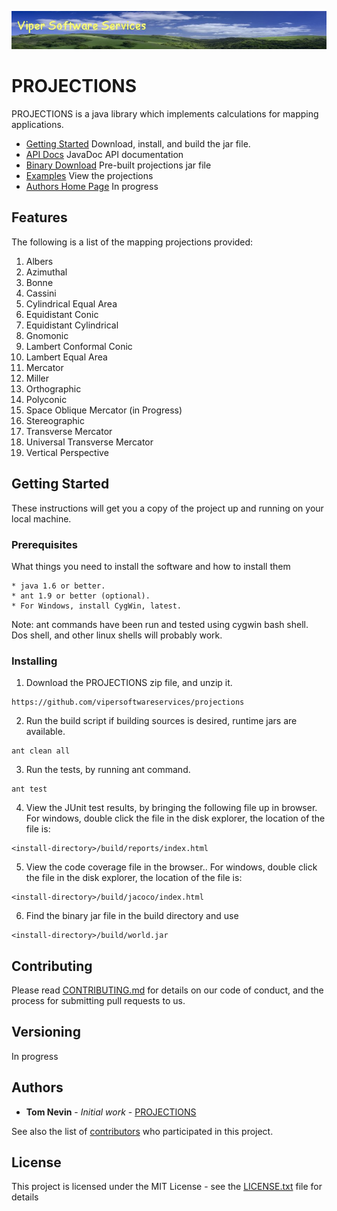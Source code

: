 ![alt PROJECTIONS banner](doc/images/viper-wide-banner.jpg)

# PROJECTIONS  

PROJECTIONS is a java library which implements calculations for mapping applications. 

* [Getting Started](#getting-started) Download, install, and build the jar file.
* [API Docs](https://cdn.rawgit.com/vipersoftwareservices/projections/master/doc/api/index.html) JavaDoc API documentation
* [Binary Download](http://www.tnevin.com/viper/software/world.html) Pre-built projections jar file
* [Examples](http://www.tnevin.com/viper/software/world.html) View the projections
* [Authors Home Page](http://www.tnevin.com) In progress

## Features

The following is a list of the mapping projections provided:
1. Albers
2. Azimuthal
3. Bonne
4. Cassini
5. Cylindrical Equal Area
6. Equidistant Conic
7. Equidistant Cylindrical
8. Gnomonic
9. Lambert Conformal Conic
10. Lambert Equal Area
11. Mercator
12. Miller
13. Orthographic
14. Polyconic
15. Space Oblique Mercator (in Progress)
16. Stereographic
17. Transverse Mercator
18. Universal Transverse Mercator
19. Vertical Perspective
  
## Getting Started

These instructions will get you a copy of the project up and running on your local machine.

### Prerequisites

What things you need to install the software and how to install them

```
* java 1.6 or better.
* ant 1.9 or better (optional).
* For Windows, install CygWin, latest.
```

Note: ant commands have been run and tested using cygwin bash shell. Dos shell, and other linux shells will probably work.

### Installing  

1. Download the PROJECTIONS zip file, and unzip it.

```
https://github.com/vipersoftwareservices/projections
```

2. Run the build script if building sources is desired, runtime jars are available.

```
ant clean all
```
 

3. Run the tests, by running ant command.

```
ant test
```

4. View the JUnit test results, by bringing the following file up in browser.
For windows, double click the file in the disk explorer, the location of the file is:

```
<install-directory>/build/reports/index.html
```

5. View the code coverage file in the browser..
For windows, double click the file in the disk explorer, the location of the file is:

```
<install-directory>/build/jacoco/index.html
```
 
6. Find the binary jar file in the build directory and use


```
<install-directory>/build/world.jar
```
 

## Contributing

Please read [CONTRIBUTING.md](https://gist.github.com/vipersoftwareservices/projections) for details on our code of conduct, and the process for submitting pull requests to us.

## Versioning

In progress

## Authors

* **Tom Nevin** - *Initial work* - [PROJECTIONS](https://github.com/vipersoftwareservices/projections)

See also the list of [contributors](https://github.com/vipersoftwareservices/projections/contributors) who participated in this project.

## License

This project is licensed under the MIT License - see the [LICENSE.txt](LICENSE.txt) file for details

 
